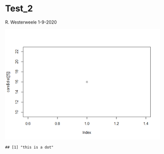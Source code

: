 Test\_2
================
R. Westerweele
1-9-2020

![](test_2_files/figure-gfm/unnamed-chunk-1-1.png)<!-- -->

    ## [1] "this is a dot"

